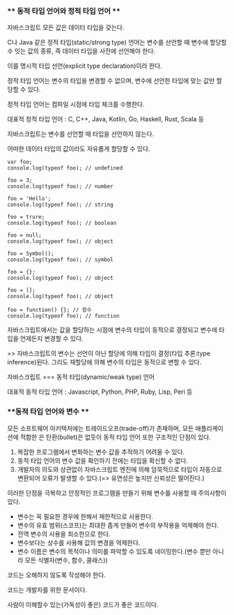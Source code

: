 ### ** 동적 타입 언어와 정적 타입 언어 **
자바스크립트 모든 값은 데이터 타입을 갖는다.

C나 Java 같은 정적 타입(static/strong type) 언어는 변수를 선언할 때 변수에 할당할 수 잇는 값의 종류, 즉 데이터 타입을 사전에 선언해야 한다.

이를 명시적 타입 선언(explicit type declaration)이라 한다.

정적 타입 언어는 변수의 타입을 변경할 수 없으며, 변수에 선언한 타입에 맞는 값만 할당할 수 있다.

정적 타입 언어는 컴파일 시점에 타입 체크를 수행한다.

대표적 정적 타입 언어 : C, C++, Java, Kotlin, Go, Haskell, Rust, Scala 등



자바스크립트는 변수를 선언할 때 타입을 선언하지 않는다.

어떠한 데이터 타입의 값이라도 자유롭게 할당할 수 있다.
```
var foo;
console.log(typeof foo); // undefined

foo = 3;
console.log(typeof foo); // number

foo = 'Hello';
console.log(typeof foo); // string

foo = trure;
console.log(typeof foo); // boolean

foo = null;
console.log(typeof foo); // object

foo = Symbol();
console.log(typeof foo); // symbol

foo = {};
console.log(typeof foo); // object

foo = [];
console.log(typeof foo); // object

foo = function() {}; // 함수
console.log(typeof foo); // function
```
자바스크립트에서는 값을 할당하는 시점에 변수의 타입이 동적으로 결정되고 변수에 타입을 언제든지 변경할 수 있다.

=> 자바스크립트의 변수는 선언이 아닌 할당에 의해 타입이 결정(타입 추론:type inference)된다. 그리도 재할당에 의해 변수의 타입은 동적으로 변할 수 있다.

자바스크립트 === 동적 타입(dynamic/weak type) 언어

대표적 동적 타입 언어 : Javascript, Python, PHP, Ruby, Lisp, Peri 등

### **동적 타입 언어와 변수 **
모든 소프트웨어 아키텍처에는 트레이드오프(trade-off)가 존재하며, 모든 애플리케이션에 적합한 은 탄환(bullet)은 없듯이 동적 타입 언어 또한 구조적인 단점이 있다.

1. 복잡한 프로그램에서 변화하는 변수 값을 추적하기 어려울 수 있다.
2. 동적 타입 언어의 변수 값을 확인하기 전에는 타입을 확신할 수 없다.
3. 개발자의 의도와 상관없이 자바스크립트 엔진에 의해 암묵적으로 타입이 자동으로 변환되어 오류가 발생할 수 있다.(=> 유연성은 높지만 신뢰성은 떨어진다.)



이러한 단점을 극복하고 안정적인 프로그램을 만들기 위해 변수를 사용할 때 주의사항이 있다.

- 변수는 꼭 필요한 경우에 한해서 제한적으로 사용한다.
- 변수의 유효 범위(스코프)는 최대한 좁게 만들어 변수의 부작용을 억제해야 한다.
- 전역 변수의 사용을 최소한으로 한다.
- 변수보다는 상수를 사용해 값의 변경을 억제한다.
- 변수 이름은 변수의 목적이나 의미를 파악할 수 있도록 네이밍한다.(변수 뿐만 아니라 모든 식별자(변수, 함수, 클래스))



코드는 오해하지 않도록 작성해야 한다.

코드는 개발자를 위한 문서이다.

사람이 이해할수 있는(가독성이 좋은) 코드가 좋은 코드이다.